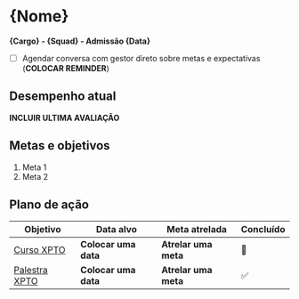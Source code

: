 # {Nome}

**{Cargo} - {Squad} - Admissão {Data}**

- [ ] Agendar conversa com gestor direto sobre metas e expectativas (**COLOCAR REMINDER**)
## Desempenho atual

**INCLUIR ULTIMA AVALIAÇÃO**

## Metas e objetivos

1. Meta 1
2. Meta 2
## Plano de ação

| Objetivo | Data alvo | Meta atrelada | Concluído |
| ------------------ | -------------- | --------------- | ------------------ |
| [Curso XPTO]() | **Colocar uma data** | **Atrelar uma meta** | 🚫 |
| [Palestra XPTO]() | **Colocar uma data** | **Atrelar uma meta** | ✅ |
